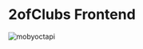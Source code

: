 # 2ofClubs Frontend
![mobyoctapi](https://user-images.githubusercontent.com/41246112/83603397-5d4d6800-a542-11ea-9dcd-3916bc86474d.png)
